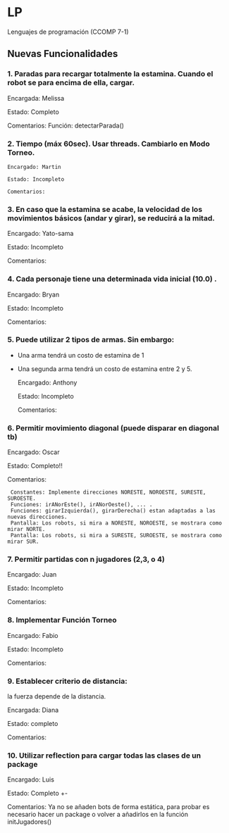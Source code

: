 # LP
Lenguajes de programación (CCOMP 7-1)

## Nuevas Funcionalidades

### 1. Paradas para recargar totalmente la estamina. Cuando el robot se para encima de ella, cargar.

   Encargada: Melissa
   
   Estado: Completo
   
   Comentarios:
   Función: detectarParada()
   

### 2. Tiempo (máx 60sec). Usar threads. Cambiarlo en Modo Torneo.

    Encargado: Martin
    
    Estado: Incompleto
    
    Comentarios:
    
    
### 3. En caso que la estamina se acabe, la velocidad de los movimientos básicos (andar y girar), se reducirá a la mitad.
   
   Encargado: Yato-sama
   
   Estado: Incompleto
   
   Comentarios:
   
   
### 4. Cada personaje tiene una determinada vida inicial (10.0) .

   Encargado: Bryan
   
   Estado: Incompleto
   
   Comentarios:
   
   
### 5. Puede utilizar 2 tipos de armas. Sin embargo:

* Una arma tendrá un costo de estamina de 1
* Una segunda arma tendrá un costo de estamina entre 2 y 5.


   Encargado: Anthony
   
   Estado: Incompleto
   
   Comentarios:
   
   
### 6. Permitir movimiento diagonal (puede disparar en diagonal tb)

   Encargado: Oscar
   
   Estado: Completo!!
   
   Comentarios: 
       
     Constantes: Implemente direcciones NORESTE, NOROESTE, SURESTE, SUROESTE.
     Funciones: irANorEste(), irANorOeste(), ... .
     Funciones: girarIzquierda(), girarDerecha() estan adaptadas a las nuevas direcciones.
     Pantalla: Los robots, si mira a NORESTE, NOROESTE, se mostrara como mirar NORTE.
     Pantalla: Los robots, si mira a SURESTE, SUROESTE, se mostrara como mirar SUR.
    
     
     
### 7. Permitir partidas con n jugadores (2,3, o 4)

   Encargado: Juan
   
   Estado: Incompleto
   
   Comentarios:
   
   
### 8. Implementar Función Torneo

   Encargado: Fabio
   
   Estado: Incompleto
   
   Comentarios:
   
   
### 9. Establecer criterio de distancia:

la fuerza depende de la distancia.

   Encargada: Diana 
   
   Estado: completo
   
   Comentarios:
   
### 10. Utilizar reflection para cargar todas las clases de un package

   Encargado: Luis 
   
   Estado: Completo +-
   
   Comentarios: Ya no se añaden bots de forma estática, para probar es necesario hacer un package o volver a añadirlos en la función                     initJugadores()
